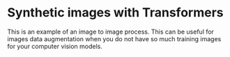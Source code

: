 # Synthetic images with Transformers

This is an example of an image to image process.
This can be useful for images data augmentation when you do not have so much training images for your computer vision models.


